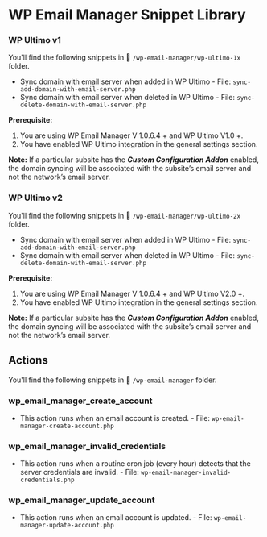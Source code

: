 # WP Email Manager Snippet Library 

### WP Ultimo v1

You'll find the following snippets in 📂 `/wp-email-manager/wp-ultimo-1x` folder.

- Sync domain with email server when added in WP Ultimo - File: `sync-add-domain-with-email-server.php`
- Sync domain with email server when deleted in WP Ultimo - File: `sync-delete-domain-with-email-server.php`

**Prerequisite:**

1) You are using WP Email Manager V 1.0.6.4 + and WP Ultimo V1.0 +.
2) You have enabled WP Ultimo integration in the general settings section.

**Note:** If a particular subsite has the _**Custom Configuration Addon**_ enabled, the domain syncing will be associated with the subsite’s email server and not the network’s email server.

### WP Ultimo v2

You'll find the following snippets in 📂 `/wp-email-manager/wp-ultimo-2x` folder.

- Sync domain with email server when added in WP Ultimo - File: `sync-add-domain-with-email-server.php`
- Sync domain with email server when deleted in WP Ultimo - File: `sync-delete-domain-with-email-server.php`

**Prerequisite:**

1) You are using WP Email Manager V 1.0.6.4 + and WP Ultimo V2.0 +.
2) You have enabled WP Ultimo integration in the general settings section.

**Note:** If a particular subsite has the _**Custom Configuration Addon**_ enabled, the domain syncing will be associated with the subsite’s email server and not the network’s email server.

## Actions

You'll find the following snippets in 📂 `/wp-email-manager` folder.

### wp_email_manager_create_account
- This action runs when an email account is created. - File: `wp-email-manager-create-account.php`
### wp_email_manager_invalid_credentials
- This action runs when a routine cron job (every hour) detects that the server credentials are invalid. - File: `wp-email-manager-invalid-credentials.php`
### wp_email_manager_update_account
- This action runs when an email account is updated. - File: `wp-email-manager-update-account.php`
